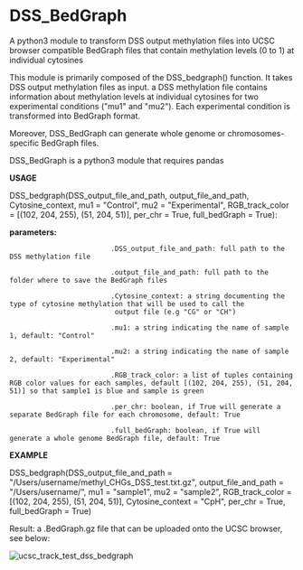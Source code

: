 # DSS_BedGraph

A python3 module to transform DSS output methylation files into UCSC browser compatible BedGraph files that contain methylation levels (0 to 1) at individual cytosines

This module is primarily composed of the DSS_bedgraph() function. It takes DSS output methylation files as input. 
a DSS methylation file contains information about methylation levels at individual cytosines for two experimental conditions ("mu1" and "mu2"). Each experimental condition is transformed into BedGraph format. 

Moreover,  DSS_BedGraph can generate whole genome or chromosomes-specific BedGraph files.

DSS_BedGraph is a python3 module that requires pandas


**USAGE**

DSS_bedgraph(DSS_output_file_and_path, output_file_and_path, Cytosine_context, mu1 = "Control", mu2 = "Experimental", RGB_track_color = [(102, 204, 255), (51, 204, 51)], per_chr = True, full_bedGraph = True):

**parameters:**                 

                             .DSS_output_file_and_path: full path to the DSS methylation file
                             
                             .output_file_and_path: full path to the folder where to save the BedGraph files
                             
                             .Cytosine_context: a string documenting the type of cytosine methylation that will be used to call the             
                              output file (e.g "CG" or "CH")    
                              
                             .mu1: a string indicating the name of sample 1, default: "Control"
                             
                             .mu2: a string indicating the name of sample 2, default: "Experimental"
                             
                             .RGB_track_color: a list of tuples containing RGB color values for each samples, default [(102, 204, 255), (51, 204, 51)] so that sample1 is blue and sample is green
                             
                             .per_chr: boolean, if True will generate a separate BedGraph file for each chromosome, default: True
                             
                             .full_bedGraph: boolean, if True will generate a whole genome BedGraph file, default: True
                             
                           
**EXAMPLE**

DSS_bedgraph(DSS_output_file_and_path = "/Users/username/methyl_CHGs_DSS_test.txt.gz", output_file_and_path = "/Users/username/", mu1 = "sample1", mu2 = "sample2", RGB_track_color = [(102, 204, 255), (51, 204, 51)], Cytosine_context = "CpH", per_chr = True, full_bedGraph = True)
                             
                                          
Result: a .BedGraph.gz file that can be uploaded onto the UCSC browser, see below:


![ucsc_track_test_dss_bedgraph](https://user-images.githubusercontent.com/36674021/47677514-b64e6080-db95-11e8-8f75-3e4f7af58ced.png)
                   
                              
                              
